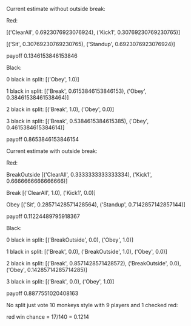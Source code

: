 Current estimate without outside break:

Red:

[('ClearAll', 0.6923076923076924), ('Kick1', 0.30769230769230765)]

[('Sit', 0.30769230769230765), ('Standup', 0.6923076923076924)]

payoff 0.1346153846153846

Black:

0 black in split:  [('Obey', 1.0)]

1 black in split:  [('Break', 0.6153846153846153), ('Obey', 0.38461538461538464)]

2 black in split:  [('Break', 1.0), ('Obey', 0.0)]

3 black in split:  [('Break', 0.5384615384615385), ('Obey', 0.4615384615384614)]

payoff 0.8653846153846154



Current estimate with outside break:

Red:

BreakOutside [('ClearAll', 0.3333333333333334), ('Kick1', 0.6666666666666666)]

Break [('ClearAll', 1.0), ('Kick1', 0.0)]

Obey [('Sit', 0.28571428571428564), ('Standup', 0.7142857142857144)]

payoff 0.11224489795918367

Black:

0 black in split:  [('BreakOutside', 0.0), ('Obey', 1.0)]

1 black in split:  [('Break', 0.0), ('BreakOutside', 1.0), ('Obey', 0.0)]

2 black in split:  [('Break', 0.8571428571428572), ('BreakOutside', 0.0), ('Obey', 0.14285714285714285)]

3 black in split:  [('Break', 0.0), ('Obey', 1.0)]

payoff 0.8877551020408163



No split just vote 10 monkeys style with 9 players and 1 checked red:

red win chance = 17/140 = 0.1214



